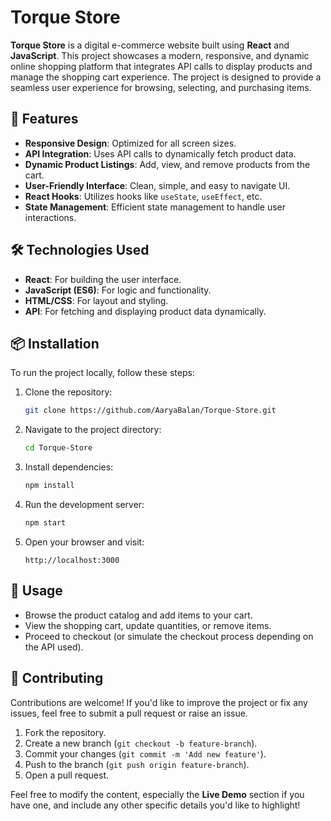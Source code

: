 # Torque Store

**Torque Store** is a digital e-commerce website built using **React** and **JavaScript**. This project showcases a modern, responsive, and dynamic online shopping platform that integrates API calls to display products and manage the shopping cart experience. The project is designed to provide a seamless user experience for browsing, selecting, and purchasing items.

## 🚀 Features

- **Responsive Design**: Optimized for all screen sizes.
- **API Integration**: Uses API calls to dynamically fetch product data.
- **Dynamic Product Listings**: Add, view, and remove products from the cart.
- **User-Friendly Interface**: Clean, simple, and easy to navigate UI.
- **React Hooks**: Utilizes hooks like `useState`, `useEffect`, etc.
- **State Management**: Efficient state management to handle user interactions.
  
## 🛠️ Technologies Used

- **React**: For building the user interface.
- **JavaScript (ES6)**: For logic and functionality.
- **HTML/CSS**: For layout and styling.
- **API**: For fetching and displaying product data dynamically.

## 📦 Installation

To run the project locally, follow these steps:

1. Clone the repository:

   ```bash
   git clone https://github.com/AaryaBalan/Torque-Store.git
   ```

2. Navigate to the project directory:

   ```bash
   cd Torque-Store
   ```

3. Install dependencies:

   ```bash
   npm install
   ```

4. Run the development server:

   ```bash
   npm start
   ```

5. Open your browser and visit:

   ```
   http://localhost:3000
   ```

## 🔧 Usage

- Browse the product catalog and add items to your cart.
- View the shopping cart, update quantities, or remove items.
- Proceed to checkout (or simulate the checkout process depending on the API used).

## 🤝 Contributing

Contributions are welcome! If you'd like to improve the project or fix any issues, feel free to submit a pull request or raise an issue.

1. Fork the repository.
2. Create a new branch (`git checkout -b feature-branch`).
3. Commit your changes (`git commit -m 'Add new feature'`).
4. Push to the branch (`git push origin feature-branch`).
5. Open a pull request.

Feel free to modify the content, especially the **Live Demo** section if you have one, and include any other specific details you'd like to highlight!